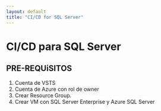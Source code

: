 ```yaml
---
layout: default
title: "CI/CD for SQL Server"
---
```


# CI/CD para SQL Server

## PRE-REQUiSITOS

1.	Cuenta de VSTS
2.	Cuenta de Azure con rol de owner
3.	Crear Resource Group.
4.	Crear VM con SQL Server Enterprise y Azure SQL Server
